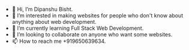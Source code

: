 - 👋 Hi, I’m Dipanshu Bisht.
- 👀 I’m interested in making websites for people who don't know about anything about web development.
- 🌱 I’m currently learning Full Stack Web Development.
- 💞️ I’m looking to collaborate on anyone who want some websites.
- 📫 How to reach me +919650639634.

<!---
BDX-Bisht/BDX-Bisht is a ✨ special ✨ repository because its `README.md` (this file) appears on your GitHub profile.
You can click the Preview link to take a look at your changes.
--->
